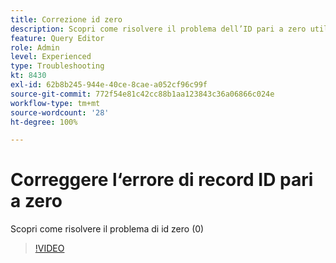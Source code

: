 ```yaml
---
title: Correzione id zero
description: Scopri come risolvere il problema dell’ID pari a zero utilizzando la query INSERT
feature: Query Editor
role: Admin
level: Experienced
type: Troubleshooting
kt: 8430
exl-id: 62b8b245-944e-40ce-8cae-a052cf96c99f
source-git-commit: 772f54e81c42cc88b1aa123843c36a06866c024e
workflow-type: tm+mt
source-wordcount: '28'
ht-degree: 100%

---
```


# Correggere l‘errore di record ID pari a zero

Scopri come risolvere il problema di id zero (0)

>[!VIDEO](https://video.tv.adobe.com/v/335987?quality=12)

